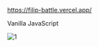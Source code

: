 https://filip-battle.vercel.app/

Vanilla JavaScript

![1](https://user-images.githubusercontent.com/114927397/234009512-d5d0a69f-9d0f-49d4-909f-9a019832ba92.jpg)

